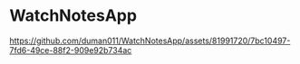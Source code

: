 # WatchNotesApp



https://github.com/duman011/WatchNotesApp/assets/81991720/7bc10497-7fd6-49ce-88f2-909e92b734ac






